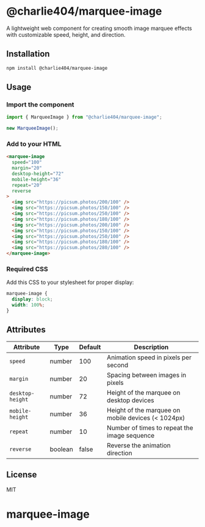 # @charlie404/marquee-image

A lightweight web component for creating smooth image marquee effects with customizable speed, height, and direction.

## Installation

```bash
npm install @charlie404/marquee-image
```

## Usage

### Import the component

```javascript
import { MarqueeImage } from "@charlie404/marquee-image";

new MarqueeImage();
```

### Add to your HTML

```html
<marquee-image
  speed="100"
  margin="20"
  desktop-height="72"
  mobile-height="36"
  repeat="20"
  reverse
>
  <img src="https://picsum.photos/200/100" />
  <img src="https://picsum.photos/150/100" />
  <img src="https://picsum.photos/250/100" />
  <img src="https://picsum.photos/180/100" />
  <img src="https://picsum.photos/200/100" />
  <img src="https://picsum.photos/150/100" />
  <img src="https://picsum.photos/250/100" />
  <img src="https://picsum.photos/180/100" />
  <img src="https://picsum.photos/280/100" />
</marquee-image>
```

### Required CSS

Add this CSS to your stylesheet for proper display:

```css
marquee-image {
  display: block;
  width: 100%;
}
```

## Attributes

| Attribute        | Type    | Default | Description                                        |
| ---------------- | ------- | ------- | -------------------------------------------------- |
| `speed`          | number  | 100     | Animation speed in pixels per second               |
| `margin`         | number  | 20      | Spacing between images in pixels                   |
| `desktop-height` | number  | 72      | Height of the marquee on desktop devices           |
| `mobile-height`  | number  | 36      | Height of the marquee on mobile devices (< 1024px) |
| `repeat`         | number  | 10      | Number of times to repeat the image sequence       |
| `reverse`        | boolean | false   | Reverse the animation direction                    |

## License

MIT
# marquee-image
